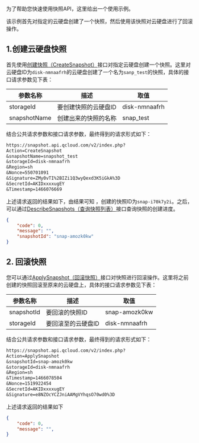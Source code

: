 为了帮助您快速使用快照API，这里给出一个使用示例。

该示例首先对指定的云硬盘创建了一个快照，然后使用该快照对云硬盘进行了回滚操作。

## 1.创建云硬盘快照

首先使用[创建快照（CreateSnapshot）](http://tce.fsphere.cn/doc/api/364/2529)接口对指定云硬盘创建一个快照。这里对云硬盘ID为`disk-nmnaafrh`的云硬盘创建了一个名为`sanp_test`的快照，具体的接口请求参数见下表：

| 参数名称 | 描述 |  取值 |
| --- | --- | --- |
| storageId| 要创建快照的云硬盘ID |  disk-nmnaafrh |
| snapshotName | 创建出来的快照的名称 | snap_test |

 结合公共请求参数和接口请求参数，最终得到的请求形式如下：
```txt
https://snapshot.api.qcloud.com/v2/index.php?
Action=CreateSnapshot
&snapshotName=snapshot_test
&storageId=disk-nmnaafrh
&Region=sh
&Nonce=550701091
&Signature=ZMy0vTI%2BIZi1Q3wyQexd3K5iGkA%3D
&SecretId=AKIDxxxxugEY
&Timestamp=1466076669
```

上述请求返回的结果如下，由结果可知 ，创建的快照ID为`snap-i70k7y2i`。之后，可以通过[DescribeSnapshots（查询快照列表）](http://tce.fsphere.cn/doc/api/364/2530)接口查询快照的创建进度。
```json
{
	"code": 0,
	"message": "",
	"snapshotId": "snap-amozk0kw"
}
```

## 2. 回滚快照

您可以通过[ApplySnapshot（回滚快照）](http://tce.fsphere.cn/doc/api/364/2533)接口对快照进行回滚操作。这里将之前创建的快照回滚至原来的云硬盘上，具体的接口请求参数见下表：

| 参数名称 | 描述 |  取值 |
| --- | --- | --- |
| snapshotId | 要回滚的快照ID | snap-amozk0kw |
| storageId | 要回滚至的云硬盘ID | disk-nmnaafrh |


结合公共请求参数和接口请求参数，最终得到的请求形式如下：

```txt
https://snapshot.api.qcloud.com/v2/index.php?
Action=ApplySnapshot
&snapshotId=snap-amozk0kw
&storageId=disk-nmnaafrh
&Region=sh
&Timestamp=1466078504
&Nonce=1519922454
&SecretId=AKIDxxxxugEY
&Signature=e8NZOcYCZJniAAMgVYhqsO70wd0%3D
```

上述请求返回的结果如下
```json
{
	"code": 0,
	"message": "",
}
```


